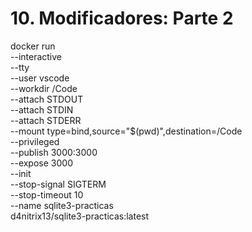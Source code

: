 <!-- Autor: Daniel Benjamin Perez Morales -->
<!-- GitHub: https://github.com/DanielPerezMoralesDev13 -->
<!-- Correo electrónico: danielperezdev@proton.me -->

<!-- 
base de datos dalto hello_sqlite3 tabla usuarios
docker exec --interactive --tty --privileged --user vscode container-sqlite3-practicas sqlite3 /home/vscode/Northwind.db
-->

<!-- https://youtu.be/OuJerKzV5T0?t=7507 -->

# 10. Modificadores: Parte 2

docker run \
    --interactive \
    --tty \
    --user vscode \
    --workdir /Code \
    --attach STDOUT \
    --attach STDIN \
    --attach STDERR \
    --mount type=bind,source="$(pwd)",destination=/Code \
    --privileged \
    --publish 3000:3000 \
    --expose 3000 \
    --init \
    --stop-signal SIGTERM\
     --stop-timeout 10 \
     --name sqlite3-practicas \
     d4nitrix13/sqlite3-practicas:latest
